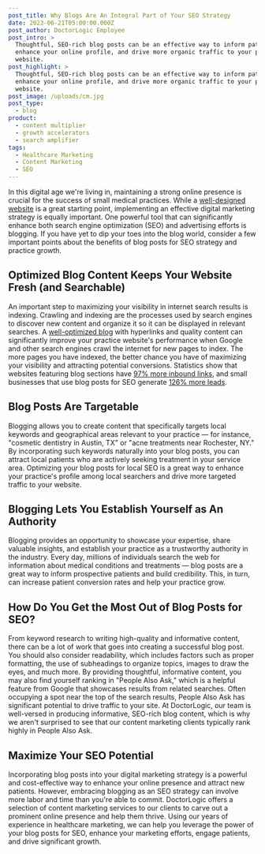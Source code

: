 ```yaml
---
post_title: Why Blogs Are An Integral Part of Your SEO Strategy
date: 2023-06-21T05:00:00.000Z
post_author: DoctorLogic Employee
post_intro: >
  Thoughtful, SEO-rich blog posts can be an effective way to inform patients,
  enhance your online profile, and drive more organic traffic to your practice's
  website.
post_highlight: >
  Thoughtful, SEO-rich blog posts can be an effective way to inform patients,
  enhance your online profile, and drive more organic traffic to your practice's
  website.
post_image: /uploads/cm.jpg
post_type:
  - blog
product:
  - content multiplier
  - growth accelerators
  - search amplifier
tags:
  - Healthcare Marketing
  - Content Marketing
  - SEO
---
```


In this digital age we're living in, maintaining a strong online presence is crucial for the success of small medical practices. While a [well-designed website](https://doctorlogic.com/blog/how-do-you-know-if-it-s-time-to-update-your-site.html) is a great starting point, implementing an effective digital marketing strategy is equally important. One powerful tool that can significantly enhance both search engine optimization (SEO) and advertising efforts is blogging. If you have yet to dip your toes into the blog world, consider a few important points about the benefits of blog posts for SEO strategy and practice growth.

## Optimized Blog Content Keeps Your Website Fresh (and Searchable)

An important step to maximizing your visibility in internet search results is indexing. Crawling and indexing are the processes used by search engines to discover new content and organize it so it can be displayed in relevant searches. A [well-optimized blog](https://doctorlogic.com/blog/optimize-blog-for-seo.html) with hyperlinks and quality content can significantly improve your practice website's performance when Google and other search engines crawl the internet for new pages to index. The more pages you have indexed, the better chance you have of maximizing your visibility and attracting potential conversions. Statistics show that websites featuring blog sections have [97% more inbound links](https://www.socialmediatoday.com/news/the-benefits-of-blogging-20-stats-business-owners-need-to-know-infograph/511816/), and small businesses that use blog posts for SEO generate [126% more leads](https://techclient.com/blogging-statistics/).

## Blog Posts Are Targetable

Blogging allows you to create content that specifically targets local keywords and geographical areas relevant to your practice — for instance, "cosmetic dentistry in Austin, TX" or "acne treatments near Rochester, NY." By incorporating such keywords naturally into your blog posts, you can attract local patients who are actively seeking treatment in your service area. Optimizing your blog posts for local SEO is a great way to enhance your practice's profile among local searchers and drive more targeted traffic to your website.

## Blogging Lets You Establish Yourself as An Authority

Blogging provides an opportunity to showcase your expertise, share valuable insights, and establish your practice as a trustworthy authority in the industry. Every day, millions of individuals search the web for information about medical conditions and treatments — blog posts are a great way to inform prospective patients and build credibility. This, in turn, can increase patient conversion rates and help your practice grow.

## How Do You Get the Most Out of Blog Posts for SEO?

From keyword research to writing high-quality and informative content, there can be a lot of work that goes into creating a successful blog post. You should also consider readability, which includes factors such as proper formatting, the use of subheadings to organize topics, images to draw the eyes, and much more. By providing thoughtful, informative content, you may also find yourself ranking in "People Also Ask," which is a helpful feature from Google that showcases results from related searches. Often occupying a spot near the top of the search results, People Also Ask has significant potential to drive traffic to your site. At DoctorLogic, our team is well-versed in producing informative, SEO-rich blog content, which is why we aren't surprised to see that our content marketing clients typically rank highly in People Also Ask.

## Maximize Your SEO Potential

Incorporating blog posts into your digital marketing strategy is a powerful and cost-effective way to enhance your online presence and attract new patients. However, embracing blogging as an SEO strategy can involve more labor and time than you're able to commit. DoctorLogic offers a selection of content marketing services to our clients to carve out a prominent online presence and help them thrive. Using our years of experience in healthcare marketing, we can help you leverage the power of your blog posts for SEO, enhance your marketing efforts, engage patients, and drive significant growth.
